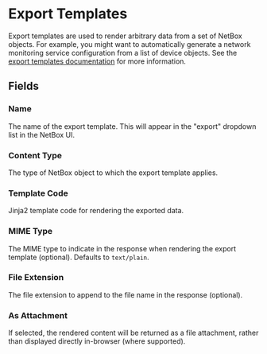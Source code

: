 # Export Templates

Export templates are used to render arbitrary data from a set of NetBox objects. For example, you might want to automatically generate a network monitoring service configuration from a list of device objects. See the [export templates documentation](../../customization/export-templates.md) for more information.

## Fields

### Name

The name of the export template. This will appear in the "export" dropdown list in the NetBox UI.

### Content Type

The type of NetBox object to which the export template applies.

### Template Code

Jinja2 template code for rendering the exported data.

### MIME Type

The MIME type to indicate in the response when rendering the export template (optional). Defaults to `text/plain`.

### File Extension

The file extension to append to the file name in the response (optional).

### As Attachment

If selected, the rendered content will be returned as a file attachment, rather than displayed directly in-browser (where supported).
